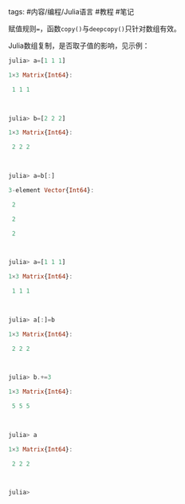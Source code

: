 tags: #内容/编程/Julia语言 
#教程 
#笔记 


赋值规则`=`，函数`copy()`与`deepcopy()`只针对数组有效。


Julia数组复制，是否取子值的影响，见示例：
      
```julia
julia> a=[1 1 1]

1×3 Matrix{Int64}:

 1 1 1

  

julia> b=[2 2 2]

1×3 Matrix{Int64}:

 2 2 2

  

julia> a=b[:]

3-element Vector{Int64}:

 2

 2

 2

  

julia> a=[1 1 1]

1×3 Matrix{Int64}:

 1 1 1

  

julia> a[:]=b

1×3 Matrix{Int64}:

 2 2 2

  

julia> b.+=3

1×3 Matrix{Int64}:

 5 5 5

  

julia> a

1×3 Matrix{Int64}:

 2 2 2

  

julia>
```